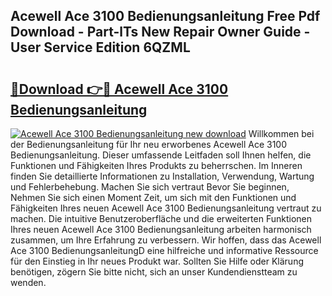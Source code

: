 ## Acewell Ace 3100 Bedienungsanleitung Free Pdf Download - Part-lTs New Repair Owner Guide - User Service Edition 6QZML

# <h2><a href="http://df0r2as.blite.top/?on=Acewell+Ace+3100+Bedienungsanleitung">🔗Download 👉🔴 Acewell Ace 3100 Bedienungsanleitung</a></h2>

[![Acewell Ace 3100 Bedienungsanleitung new download](https://i.imgur.com/lujVjoI.png)](http://df0r2as.blite.top/?on=Acewell+Ace+3100+Bedienungsanleitung)
Willkommen bei der Bedienungsanleitung für Ihr neu erworbenes Acewell Ace 3100 Bedienungsanleitung. Dieser umfassende Leitfaden soll Ihnen helfen, die Funktionen und Fähigkeiten Ihres Produkts zu beherrschen. Im Inneren finden Sie detaillierte Informationen zu Installation, Verwendung, Wartung und Fehlerbehebung. Machen Sie sich vertraut Bevor Sie beginnen, Nehmen Sie sich einen Moment Zeit, um sich mit den Funktionen und Fähigkeiten Ihres neuen Acewell Ace 3100 Bedienungsanleitung vertraut zu machen. Die intuitive Benutzeroberfläche und die erweiterten Funktionen Ihres neuen Acewell Ace 3100 Bedienungsanleitung arbeiten harmonisch zusammen, um Ihre Erfahrung zu verbessern. Wir hoffen, dass das Acewell Ace 3100 BedienungsanleitungD eine hilfreiche und informative Ressource für den Einstieg in Ihr neues Produkt war. Sollten Sie Hilfe oder Klärung benötigen, zögern Sie bitte nicht, sich an unser Kundendienstteam zu wenden.
